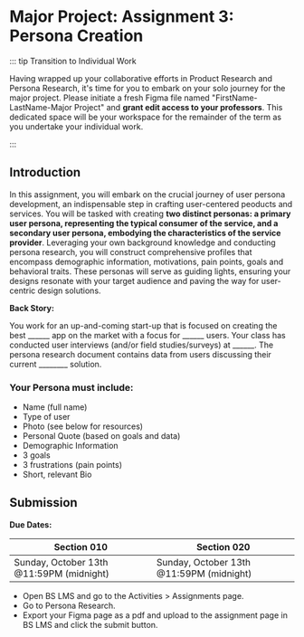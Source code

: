 # Major Project: Assignment 3: Persona Creation

::: tip Transition to Individual Work

Having wrapped up your collaborative efforts in Product Research and Persona Research, it's time for you to embark on your solo journey for the major project. Please initiate a fresh Figma file named "FirstName-LastName-Major Project" and **grant edit access to your professors**. This dedicated space will be your workspace for the remainder of the term as you undertake your individual work.

:::

## Introduction

In this assignment, you will embark on the crucial journey of user persona development, an indispensable step in crafting user-centered peoducts and services. You will be tasked with creating **two distinct personas: a primary user persona, representing the typical consumer of the service, and a secondary user persona, embodying the characteristics of the service provider**. Leveraging your own background knowledge and conducting persona research, you will construct comprehensive profiles that encompass demographic information, motivations, pain points, goals and behavioral traits. These personas will serve as guiding lights, ensuring your designs resonate with your target audience and paving the way for user-centric design solutions.

**Back Story:**

<!-- prettier-ignore -->
You work for an up-and-coming start-up that is focused on creating the best ______ app on the market with a focus for ______ users. Your class has conducted user interviews (and/or field studies/surveys) at ______. The persona research document contains data from users discussing their current ________ solution.

### Your Persona must include:

- Name (full name)
- Type of user
- Photo (see below for resources)
- Personal Quote (based on goals and data)
- Demographic Information
- 3 goals
- 3 frustrations (pain points)
- Short, relevant Bio

## Submission

**Due Dates:**

| Section 010                                          | Section 020                                          |
| ---------------------------------------------------- | ---------------------------------------------------- |
| Sunday, October 13th @11:59PM (midnight)             | Sunday, October 13th @11:59PM (midnight)             |

- Open BS LMS and go to the Activities > Assignments page.
- Go to Persona Research.
- Export your Figma page as a pdf and upload to the assignment page in BS LMS and click the submit button.

